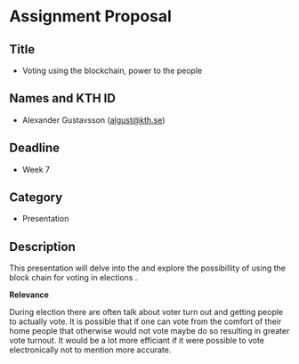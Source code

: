 # Assignment Proposal

## Title

- Voting using the blockchain, power to the people

## Names and KTH ID

- Alexander Gustavsson (algust@kth.se)

## Deadline

- Week 7

## Category

- Presentation

## Description

This presentation will delve into the and explore the possibillity of using the block chain for voting in elections  . 


**Relevance**

During election there are often talk about voter turn out and getting people to actually vote. It is possible that if one can vote from the comfort of their home people that otherwise would not vote maybe do so resulting in greater vote turnout. It would be a lot more efficiant if it were possible to vote electronically not to mention more accurate. 
